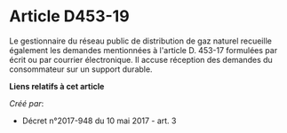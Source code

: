 # Article D453-19

Le gestionnaire du réseau public de distribution de gaz naturel recueille également les demandes mentionnées à l'article D.
453-17 formulées par écrit ou par courrier électronique. Il accuse réception des demandes du consommateur sur un support
durable.

**Liens relatifs à cet article**

_Créé par_:

  - Décret n°2017-948 du 10 mai 2017 - art. 3
